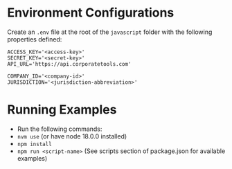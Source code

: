 # Environment Configurations
Create an `.env` file at the root of the `javascript` folder with the following properties defined:

```
ACCESS_KEY='<access-key>'
SECRET_KEY='<secret-key>'
API_URL='https://api.corporatetools.com'

COMPANY_ID='<company-id>'
JURISDICTION='<jurisdiction-abbreviation>'
```
# Running Examples
- Run the following commands:
- `nvm use` (or have node 18.0.0 installed)
- `npm install`
- `npm run <script-name>` (See scripts section of package.json for available examples)